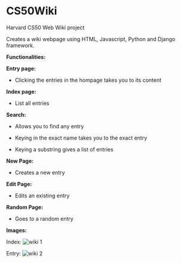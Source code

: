 # CS50Wiki
Harvard CS50 Web  Wiki project

Creates a wiki webpage using HTML, Javascript, Python and Django framework. 

**Functionalities:**

**Entry page:**

- Clicking the entries in the hompage takes you to its content

**Index page:**

- List all entries

**Search:**

- Allows you to find any entry 

- Keying in the exact name takes you to the exact entry

- Keying a substring gives a list of entries

**New Page:**

- Creates a new entry 

**Edit Page:**

- Edits an existing entry

**Random Page:**

- Goes to a random entry

**Images:**

Index:
![wiki 1](https://user-images.githubusercontent.com/79690596/209168620-c3642c0b-9942-4be0-a576-0eec93b46177.PNG)

Entry:
![wiki 2](https://user-images.githubusercontent.com/79690596/209168649-d390a33f-d1d4-427b-9eb4-b61c9d571aec.PNG)

